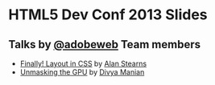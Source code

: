 # HTML5 Dev Conf 2013 Slides

## Talks by [@adobeweb](http://twitter.com/adobeweb) Team members

- [Finally! Layout in CSS](http://adobe-webplatform.github.io/html5devconf-2013/FinallyCSSLayoutTalk/) by [Alan Stearns](http://twitter.com/alanstearns)
- [Unmasking the GPU](http://nimbu.in/html5devconf-oct/) by [Divya Manian](http://twitter.com/divya)
